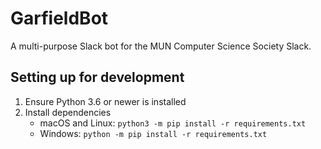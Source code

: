 # GarfieldBot

A multi-purpose Slack bot for the MUN Computer Science Society Slack.

## Setting up for development

1. Ensure Python 3.6 or newer is installed
2. Install dependencies
   * macOS and Linux: `python3 -m pip install -r requirements.txt`
   * Windows: `python -m pip install -r requirements.txt`
